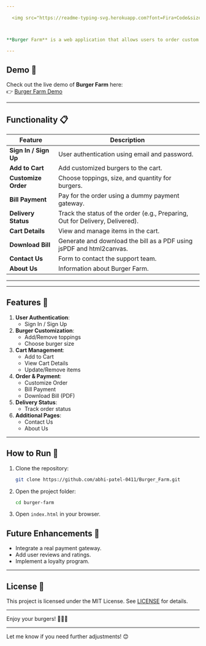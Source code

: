 ```yaml
---
 
  <img src="https://readme-typing-svg.herokuapp.com?font=Fira+Code&size=24&pause=1000&color=000000&width=300&weight=800&lines=Burger+Farm+🍔" alt="Typing SVG">



**Burger Farm** is a web application that allows users to order custom burgers, manage their cart, and download bills. It includes features like user authentication, cart management, order customization, and delivery status tracking.

---
```


## Demo 🎥

Check out the live demo of **Burger Farm** here:  
👉 [Burger Farm Demo](https://burger-farm-psi.vercel.app)

---

## Functionality 📋

| **Feature**            | **Description**                                                                 |
|-------------------------|---------------------------------------------------------------------------------|
| **Sign In / Sign Up**   | User authentication using email and password.                                   |
| **Add to Cart**         | Add customized burgers to the cart.                                             |
| **Customize Order**     | Choose toppings, size, and quantity for burgers.                                |
| **Bill Payment**        | Pay for the order using a dummy payment gateway.                                |
| **Delivery Status**     | Track the status of the order (e.g., Preparing, Out for Delivery, Delivered).   |
| **Cart Details**        | View and manage items in the cart.                                              |
| **Download Bill**       | Generate and download the bill as a PDF using jsPDF and html2canvas.            |
| **Contact Us**          | Form to contact the support team.                                               |
| **About Us**            | Information about Burger Farm.                                                  |

---
---

## Features 🌟

1. **User Authentication**:
   - Sign In / Sign Up
2. **Burger Customization**:
   - Add/Remove toppings
   - Choose burger size
3. **Cart Management**:
   - Add to Cart
   - View Cart Details
   - Update/Remove items
4. **Order & Payment**:
   - Customize Order
   - Bill Payment
   - Download Bill (PDF)
5. **Delivery Status**:
   - Track order status
6. **Additional Pages**:
   - Contact Us
   - About Us


---

## How to Run 🚀

1. Clone the repository:
   ```bash
   git clone https://github.com/abhi-patel-0411/Burger_Farm.git
   ```
2. Open the project folder:
   ```bash
   cd burger-farm
   ```
3. Open `index.html` in your browser.


## Future Enhancements 🔮

- Integrate a real payment gateway.
- Add user reviews and ratings.
- Implement a loyalty program.

---

## License 📄

This project is licensed under the MIT License. See [LICENSE](LICENSE) for details.

---

Enjoy your burgers! 🍔🍟🥤

---

Let me know if you need further adjustments! 😊
